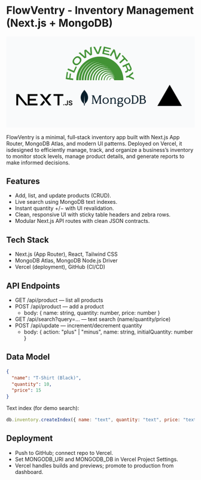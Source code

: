 # FlowVentry - Inventory Management (Next.js + MongoDB)

![Alt text](banner.png)

FlowVentry is a minimal, full‑stack inventory app built with Next.js App Router, MongoDB Atlas, and modern UI patterns. Deployed on Vercel, it isdesigned to efficiently manage, track, and organize a business’s inventory to monitor stock levels, manage product details, and generate reports to make informed decisions.

## Features

- Add, list, and update products (CRUD).
- Live search using MongoDB text indexes.
- Instant quantity +/− with UI revalidation.
- Clean, responsive UI with sticky table headers and zebra rows.
- Modular Next.js API routes with clean JSON contracts.

## Tech Stack

- Next.js (App Router), React, Tailwind CSS  
- MongoDB Atlas, MongoDB Node.js Driver  
- Vercel (deployment), GitHub (CI/CD)


## API Endpoints

- GET /api/product — list all products  
- POST /api/product — add a product  
  - body: { name: string, quantity: number, price: number }
- GET /api/search?query=... — text search (name/quantity/price)  
- POST /api/update — increment/decrement quantity  
  - body: { action: "plus" | "minus", name: string, initialQuantity: number }


## Data Model

```json
{
  "name": "T‑Shirt (Black)",
  "quantity": 10,
  "price": 15
}
```

Text index (for demo search):
```js
db.inventory.createIndex({ name: "text", quantity: "text", price: "text" })
```

## Deployment

- Push to GitHub; connect repo to Vercel.  
- Set MONGODB_URI and MONGODB_DB in Vercel Project Settings.  
- Vercel handles builds and previews; promote to production from dashboard.
